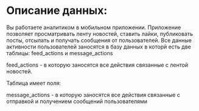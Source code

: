 # Описание данных:
Вы работаете аналитиком в мобильном приложении. Приложение позволяет просматривать ленту новостей, ставить лайки, публиковать посты, отсылать и получать сообщения от пользователей. Все данные активности пользователей заносятся в базу данных в которй есть две таблицы: feed_actions и message_actions

feed_actions - в которую заносятся все действия связанные с лентой новостей. 

Таблица имеет поля:


message_actions - в которую заносятся все действия связанные c отправкой и получением сообщений пользователями
